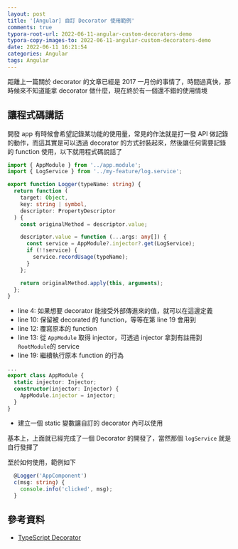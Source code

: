 ```yaml
---
layout: post
title: '[Angular] 自訂 Decorator 使用範例'
comments: true
typora-root-url: 2022-06-11-angular-custom-decorators-demo
typora-copy-images-to: 2022-06-11-angular-custom-decorators-demo
date: 2022-06-11 16:21:54
categories: Angular
tags: Angular
---
```


距離上一篇關於 decorator 的文章已經是 2017 一月份的事情了，時間過真快，那時候來不知道能拿 decorator 做什麼，現在終於有一個還不錯的使用情境

<!-- more -->

## 讓程式碼講話

開發 app 有時候會希望記錄某功能的使用量，常見的作法就是打一發 API 做記錄的動作，而這其實是可以透過 decorator 的方式封裝起來，然後讓任何需要記錄的 function 使用，以下就用程式碼說話了

```typescript
import { AppModule } from '../app.module';
import { LogService } from '../my-feature/log.service';

export function Logger(typeName: string) {
  return function (
    target: Object,
    key: string | symbol,
    descriptor: PropertyDescriptor
  ) {
    const originalMethod = descriptor.value;

    descriptor.value = function (...args: any[]) {
      const service = AppModule?.injector?.get(LogService);
      if (!!service) {
        service.recordUsage(typeName);
      }
    };

    return originalMethod.apply(this, arguments);
  };
}

```

- line 4: 如果想要 decorator 能接受外部傳進來的值，就可以在這邊定義
- line 10: 保留被 decorated 的 function，等等在第 line 19 會用到
- line 12: 覆寫原本的 function
- line 13: 從 `AppModule` 取得 injector，可透過 injector 拿到有註冊到 `RootModule`的 service
- line 19: 繼續執行原本 function 的行為

```typescript
...
export class AppModule {
  static injector: Injector;
  constructor(injector: Injector) {
    AppModule.injector = injector;
  }
}
```

- 建立一個 static 變數讓自訂的 decorator 內可以使用

基本上，上面就已經完成了一個 Decorator 的開發了，當然那個 `logService` 就是自行發揮了

至於如何使用，範例如下

```typescript
  @Logger('AppComponent')
  c(msg: string) {
    console.info('clicked', msg);
  }
```



## 參考資料

- [TypeScript Decorator](https://www.typescriptlang.org/docs/handbook/decorators.html)
